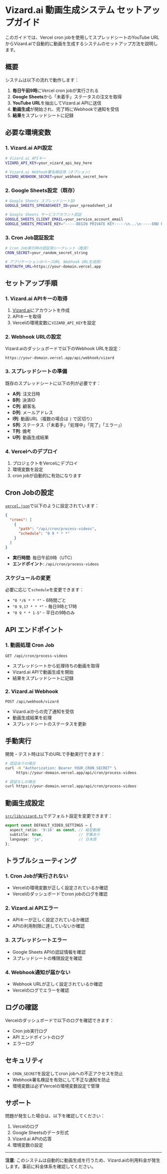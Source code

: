 # Vizard.ai 動画生成システム セットアップガイド

このガイドでは、Vercel cron jobを使用してスプレッドシートのYouTube URLからVizard.aiで自動的に動画を生成するシステムのセットアップ方法を説明します。

## 概要

システムは以下の流れで動作します：

1. **毎日午前9時**にVercel cron jobが実行される
2. **Google Sheets**から「未着手」ステータスの注文を取得
3. **YouTube URL**を抽出してVizard.ai APIに送信
4. **動画生成**が開始され、完了時にWebhookで通知を受信
5. **結果**をスプレッドシートに記録

## 必要な環境変数

### 1. Vizard.ai API設定

```bash
# Vizard.ai APIキー
VIZARD_API_KEY=your_vizard_api_key_here

# Vizard.ai Webhook署名検証用（オプション）
VIZARD_WEBHOOK_SECRET=your_webhook_secret_here
```

### 2. Google Sheets設定（既存）

```bash
# Google Sheets スプレッドシートID
GOOGLE_SHEETS_SPREADSHEET_ID=your_spreadsheet_id

# Google Sheets サービスアカウント認証
GOOGLE_SHEETS_CLIENT_EMAIL=your_service_account_email
GOOGLE_SHEETS_PRIVATE_KEY="-----BEGIN PRIVATE KEY-----\n...\n-----END PRIVATE KEY-----\n"
```

### 3. Cron Job認証設定

```bash
# Cron Job実行時の認証用シークレット（推奨）
CRON_SECRET=your_random_secret_string

# アプリケーションのベースURL（Webhook URL生成用）
NEXTAUTH_URL=https://your-domain.vercel.app
```

## セットアップ手順

### 1. Vizard.ai APIキーの取得

1. [Vizard.ai](https://vizard.ai/)にアカウントを作成
2. APIキーを取得
3. Vercelの環境変数に`VIZARD_API_KEY`を設定

### 2. Webhook URLの設定

Vizard.aiのダッシュボードで以下のWebhook URLを設定：

```
https://your-domain.vercel.app/api/webhook/vizard
```

### 3. スプレッドシートの準備

既存のスプレッドシートに以下の列が必要です：

- **A列**: 注文日時
- **B列**: 決済ID
- **C列**: 顧客名
- **D列**: メールアドレス
- **I列**: 動画URL（複数の場合は ` | ` で区切り）
- **S列**: ステータス（「未着手」「処理中」「完了」「エラー」）
- **T列**: 備考
- **U列**: 動画生成結果

### 4. Vercelへのデプロイ

1. プロジェクトをVercelにデプロイ
2. 環境変数を設定
3. cron jobが自動的に有効になります

## Cron Jobの設定

[`vercel.json`](vercel.json)で以下のように設定されています：

```json
{
  "crons": [
    {
      "path": "/api/cron/process-videos",
      "schedule": "0 9 * * *"
    }
  ]
}
```

- **実行時間**: 毎日午前9時（UTC）
- **エンドポイント**: `/api/cron/process-videos`

### スケジュールの変更

必要に応じて`schedule`を変更できます：

- `"0 */6 * * *"` - 6時間ごと
- `"0 9,17 * * *"` - 毎日9時と17時
- `"0 9 * * 1-5"` - 平日の9時のみ

## API エンドポイント

### 1. 動画処理 Cron Job

```
GET /api/cron/process-videos
```

- スプレッドシートから処理待ちの動画を取得
- Vizard.ai APIで動画生成を開始
- 結果をスプレッドシートに記録

### 2. Vizard.ai Webhook

```
POST /api/webhook/vizard
```

- Vizard.aiからの完了通知を受信
- 動画生成結果を処理
- スプレッドシートのステータスを更新

## 手動実行

開発・テスト時は以下のURLで手動実行できます：

```bash
# 認証ありの場合
curl -H "Authorization: Bearer YOUR_CRON_SECRET" \
     https://your-domain.vercel.app/api/cron/process-videos

# 認証なしの場合
curl https://your-domain.vercel.app/api/cron/process-videos
```

## 動画生成設定

[`src/lib/vizard.ts`](src/lib/vizard.ts)でデフォルト設定を変更できます：

```typescript
export const DEFAULT_VIDEO_SETTINGS = {
  aspect_ratio: '9:16' as const, // 縦型動画
  subtitle: true,                // 字幕あり
  language: 'ja',                // 日本語
};
```

## トラブルシューティング

### 1. Cron Jobが実行されない

- Vercelの環境変数が正しく設定されているか確認
- Vercelのダッシュボードでcron jobのログを確認

### 2. Vizard.ai APIエラー

- APIキーが正しく設定されているか確認
- APIの利用制限に達していないか確認

### 3. スプレッドシートエラー

- Google Sheets APIの認証情報を確認
- スプレッドシートの権限設定を確認

### 4. Webhook通知が届かない

- Webhook URLが正しく設定されているか確認
- Vercelのログでエラーを確認

## ログの確認

Vercelのダッシュボードで以下のログを確認できます：

- Cron job実行ログ
- API エンドポイントのログ
- エラーログ

## セキュリティ

- `CRON_SECRET`を設定してcron jobへの不正アクセスを防止
- Webhook署名検証を有効にして不正な通知を防止
- 環境変数は必ずVercelの環境変数設定で管理

## サポート

問題が発生した場合は、以下を確認してください：

1. Vercelのログ
2. Google Sheetsのデータ形式
3. Vizard.ai APIの応答
4. 環境変数の設定

---

**注意**: このシステムは自動的に動画生成を行うため、Vizard.aiの利用料金が発生します。事前に料金体系を確認してください。